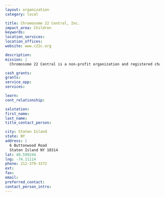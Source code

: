 ```yaml
---
layout: organization
category: local

title: Chromosome 22 Central, Inc.
impact_area: Children
keywords: 
location_services: 
location_offices: 
website: www.c22c.org

description: 
mission: |
  Chromosome 22 Central is a non-profit organization and registered charity in Canada, and a Corporation with non-profit status in the USA. Our group is run solely by volunteers. We do not receive any grants or financial assistance, other than the generosity of our members. When a new family contacts us, we provide them with current information, offer support and connect them with others who thought they "were the only ones". We host annual events so families have the unique opportunity of meeting one another. And we spend a fortune in postage!

cash_grants: 
grants: 
service_opp: 
services: 

learn: 
cont_relationship: 

salutation: 
first_name: 
last_name: 
title_contact_person: 

city: Staten Island
state: NY
address: |
  6 Buttonwood Road    
  Staten Island NY 10314
lat: 40.599244
lng: -74.11114
phone: 212-379-3372
ext: 
fax: 
email: 
preferred_contact: 
contact_person_intro: 
---
```

